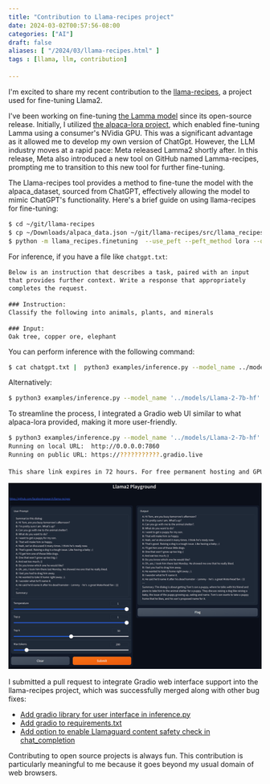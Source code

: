 ```yaml
---
title: "Contribution to Llama-recipes project"
date: 2024-03-02T00:57:56-08:00
categories: ["AI"]
draft: false
aliases: [ "/2024/03/llama-recipes.html" ]
tags : [llama, llm, contribution]

---
```

I'm excited to share my recent contribution to the [llama-recipes](https://github.com/facebookresearch/llama-recipes), a project used for fine-tuning Llama2.

I've been working on fine-tuning [the Lamma model](https://llama.meta.com/) since its open-source release. Initially, I utilized [the alpaca-lora project](https://github.com/tloen/alpaca-lora), which enabled fine-tuning Lamma using a consumer's NVidia GPU. This was a significant advantage as it allowed me to develop my own version of ChatGpt. However, the LLM industry moves at a rapid pace: Meta released Lamma2 shortly after. In this release, Meta also introduced a new tool on GitHub named Lamma-recipes, prompting me to transition to this new tool for further fine-tuning.

The Llama-recipes tool provides a method to fine-tune the model with the alpaca_dataset, sourced from ChatGPT, effectively allowing the model to mimic ChatGPT's functionality. Here's a brief guide on using llama-recipes for fine-tuning:

```bash
$ cd ~/git/llama-recipes
$ cp ~/Downloads/alpaca_data.json ~/git/llama-recipes/src/llama_recipes/datasets
$ python -m llama_recipes.finetuning  --use_peft --peft_method lora --quantization --batch_size_training=2 --model_name ../models/Llama-2-7b-hf/ --dataset alpaca_dataset  --output_dir outputs/7b
```

For inference, if you have a file like `chatgpt.txt`:

```plaintext
Below is an instruction that describes a task, paired with an input that provides further context. Write a response that appropriately completes the request.

### Instruction:
Classify the following into animals, plants, and minerals

### Input:
Oak tree, copper ore, elephant
```

You can perform inference with the following command:

```bash
$ cat chatgpt.txt |  python3 examples/inference.py --model_name ../models/Llama-2-7b-hf --peft_model outputs/7b --max_new_tokens 580  --quantization true
```

Alternatively:

```bash
$ python3 examples/inference.py --model_name '../models/Llama-2-7b-hf'  --quantization true  --prompt_file chatgpt.txt
```

To streamline the process, I integrated a Gradio web UI similar to what alpaca-lora provided, making it more user-friendly.

```bash
$ python3 examples/inference.py --model_name '../models/Llama-2-7b-hf' --peft_model 'outputs/7b' --max_new_tokens 580  --quantization true
Running on local URL:  http://0.0.0.0:7860
Running on public URL: https://???????????.gradio.live

This share link expires in 72 hours. For free permanent hosting and GPU upgrades, run `gradio deploy` from Terminal to deploy to Spaces (https://huggingface.co/spaces)
```
![Llama2 Web UI](gradio.png "Llamma2 Web UI")

I submitted a pull request to integrate Gradio web interface support into the llama-recipes project, which was successfully merged along with other bug fixes:

* [Add gradio library for user interface in inference.py](https://github.com/facebookresearch/llama-recipes/pull/367)
* [Add gradio to requirements.txt](https://github.com/facebookresearch/llama-recipes/pull/384)
* [Add option to enable Llamaguard content safety check in chat_completion](https://github.com/facebookresearch/llama-recipes/pull/354)

Contributing to open source projects is always fun. This contribution is particularly meaningful to me because it goes beyond my usual domain of web browsers.
